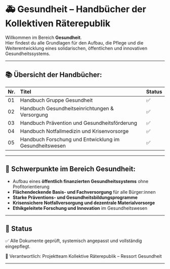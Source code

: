 # 🚑 Gesundheit – Handbücher der Kollektiven Räterepublik

Willkommen im Bereich **Gesundheit**.  
Hier findest du alle Grundlagen für den Aufbau, die Pflege und die Weiterentwicklung eines solidarischen, öffentlichen und innovativen Gesundheitssystems.

---

## 📚 Übersicht der Handbücher:

| Nr. | Titel | Status |
|:---|:---|:---|
| 01 | Handbuch Gruppe Gesundheit | ✅ |
| 02 | Handbuch Gesundheitseinrichtungen & Versorgung | ✅ |
| 03 | Handbuch Prävention und Gesundheitsförderung | ✅ |
| 04 | Handbuch Notfallmedizin und Krisenvorsorge | ✅ |
| 05 | Handbuch Forschung und Entwicklung im Gesundheitswesen | ✅ |

---

## 🧭 Schwerpunkte im Bereich Gesundheit:

- Aufbau eines **öffentlich finanzierten Gesundheitssystems** ohne Profitorientierung
- **Flächendeckende Basis- und Fachversorgung** für alle Bürger:innen
- **Starke Präventions- und Gesundheitsbildungsprogramme**
- **Krisensichere Notfallversorgung und dezentrale Materialvorsorge**
- **Ethikgeleitete Forschung und Innovation** im Gesundheitswesen

---

## 📅 Status

✅ Alle Dokumente geprüft, systemisch angepasst und vollständig eingepflegt.

📜 Verantwortlich: Projektteam Kollektive Räterepublik – Ressort Gesundheit

---

